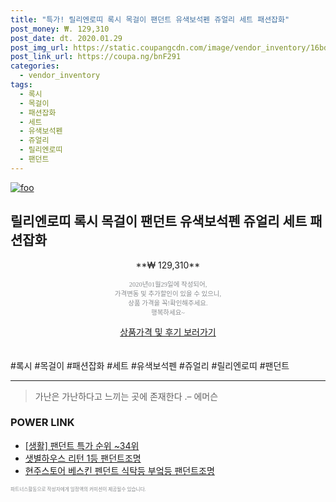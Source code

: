 ```yaml
--- 
title: "특가! 릴리엔로띠 록시 목걸이 팬던트 유색보석펜 쥬얼리 세트 패션잡화" 
post_money: ₩. 129,310 
post_date: dt. 2020.01.29 
post_img_url: https://static.coupangcdn.com/image/vendor_inventory/16bd/83cb6817c1eaa9a50c5e8712f62985d4b4c2b066215b1b3910f4169b5c70.jpg 
post_link_url: https://coupa.ng/bnF291 
categories: 
  - vendor_inventory 
tags: 
  - 록시 
  - 목걸이 
  - 패션잡화 
  - 세트 
  - 유색보석펜 
  - 쥬얼리 
  - 릴리엔로띠 
  - 팬던트 
--- 
```

[![foo](https://static.coupangcdn.com/image/vendor_inventory/16bd/83cb6817c1eaa9a50c5e8712f62985d4b4c2b066215b1b3910f4169b5c70.jpg)](https://coupa.ng/bnF291) 

## 릴리엔로띠 록시 목걸이 팬던트 유색보석펜 쥬얼리 세트 패션잡화 
<p style="text-align: center;">**₩ 129,310**</p> 
<p style="text-align: center;"><span style="color: #898c8f; font-family: Georgia,Times,serif; font-size: 0.75em;">2020년01월29일에 작성되어, <br>가격변동 및 추가할인이 있을 수 있으니,<br> 상품 가격을 꼭!확인해주세요.<br>행복하세요~</span> 
</p>	 
<div markdown="0" style="text-align: center;"><a href="https://coupa.ng/bnF291" class="btn btn--success">상품가격 및 후기 보러가기</a></div> 
<br><br> 
  #록시 #목걸이 #패션잡화 #세트 #유색보석펜 #쥬얼리 #릴리엔로띠 #팬던트 
<hr> 

> 가난은 가난하다고 느끼는 곳에 존재한다 .–  에머슨 


### POWER LINK

* <a href="https://blog.naver.com/sakai111/221788367781" target="_blank"> [생활] 팬던트 특가 순위 ~34위</a>
* <a href="https://blog.naver.com/fasyy4321/221783181108" target="_blank">샛별하우스 리턴 1등 팬던트조명</a>
* <a href="https://blog.naver.com/sakai111/221781063292" target="_blank">현주스토어 베스킨 펜던트 식탁등 부엌등 팬던트조명</a>

<span style="color: #898c8f; font-family: Georgia,Times,serif; font-size: 0.55em;">파트너스활동으로 작성자에게 일정액의 커미션이 제공될수 있습니다.</span> 
